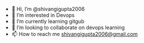- 👋 Hi, I’m @shivangigupta2006
- 👀 I’m interested in Devops
- 🌱 I’m currently learning gitgub
- 💞️ I’m looking to collaborate on devops learning
- 📫 How to reach me shivangigupta2006@gmail.com

<!---
shivangigupta2006/shivangigupta2006 is a ✨ special ✨ repository because its `README.md` (this file) appears on your GitHub profile.
You can click the Preview link to take a look at your changes.
--->
